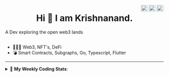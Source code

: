 <a href="https://twitter.com/incrypto32" target="_blank" rel="nofollow"><img align="right" alt="Pratik's Twitter" width="22px" src="https://cdn.jsdelivr.net/npm/simple-icons@v3/icons/twitter.svg" /></a><a href="https://www.linkedin.com/in/incrypto32" target="_blank" rel="nofollow"><img align="right" alt="Pratik's Linkdein" width="22px" src="https://cdn.jsdelivr.net/npm/simple-icons@v3/icons/linkedin.svg" /></a><a href="https://www.instagram.com/incrypto32" target="_blank" rel="nofollow"><img align="right" alt="Insta" width="22px" src="https://cdn.jsdelivr.net/npm/simple-icons@v3/icons/instagram.svg" /></a>

<center><h1> Hi 👋 I am Krishnanand. </h1></center>
A Dev exploring the open web3 lands

 <br /> 
 <br /> 

 
- 👨🏽‍💻  Web3, NFT's, DeFi
- 💣  Smart Contracts, Subgraphs, Go, Typescript, Flutter
<!-- - 🌐 Visit my [porfolio website](https://incrypt32.github.io/) for complete background and contact. -->


---


<details> 
 <summary>🤖 <b>My Weekly Coding Stats</b>: </summary>
<br>

<!--START_SECTION:waka-->

```text
TypeScript   20 hrs 24 mins  ███████████████████░░░░░░   76.38 %
JSON         2 hrs 21 mins   ██▒░░░░░░░░░░░░░░░░░░░░░░   08.80 %
CSS          1 hr 7 mins     █░░░░░░░░░░░░░░░░░░░░░░░░   04.22 %
JavaScript   1 hr 3 mins     █░░░░░░░░░░░░░░░░░░░░░░░░   03.99 %
YAML         53 mins         ▓░░░░░░░░░░░░░░░░░░░░░░░░   03.33 %
GraphQL      21 mins         ▒░░░░░░░░░░░░░░░░░░░░░░░░   01.35 %
```

<!--END_SECTION:waka-->

</details>



